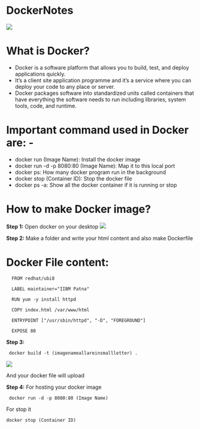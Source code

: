 # DockerNotes
<img src="https://github.com/Asifekhlaque/DockerNotes/assets/132199879/f20f4255-10d6-4bae-947e-e49f2fde79ad">
<h1>What is Docker?</h1>
<ul>
  <li>Docker is a software platform that allows you to build, test, and deploy applications quickly. </li>
  <li>It’s a client site application programme and it’s a service where you can deploy your code to any place or server.</li>
  <li>Docker packages software into standardized units called containers that have everything the software needs to run including libraries, system tools, code, and runtime.</li>
</ul>
<h1>Important command used in Docker are: -</h1>

   <ul>
     <li>docker run (Image Name): Install the docker image</li>
     <li>docker run -d -p 8080:80 (Image Name): Map it to this local port</li>
     <li>docker ps: How many docker program run in the background</li>
     <li>docker stop (Container ID): Stop the docker file</li>
     <li>docker ps -a: Show all the docker container if it is running or stop</li>
   </ul>  

<h1>How to make Docker image?</h1>
<b>Step 1:</b> Open docker on your desktop
<img src="https://github.com/Asifekhlaque/DockerNotes/assets/132199879/9ac039ef-655e-4cd6-848a-5cac4166d3c2" >

<b>Step 2:</b> Make a folder and write your html content and also make Dockerfile

# Docker File content:

      FROM redhat/ubi8

      LABEL maintainer="IIBM Patna"

      RUN yum -y install httpd

      COPY index.html /var/www/html

      ENTRYPOINT ["/usr/sbin/httpd", "-D", "FOREGROUND"]

      EXPOSE 80

<b>Step 3:</b>

     docker build -t (imagenameallareinsmallletter) .
<img src="https://github.com/Asifekhlaque/DockerNotes/assets/132199879/ac432497-1ed8-4b3f-8b32-effbfd5ef571">

And your docker file will upload

<b>Step 4:</b> For hosting your docker image

     docker run -d -p 8080:80 (Image Name)

For stop it 

    docker stop (Container ID) 
